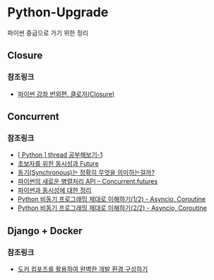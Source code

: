 # Python-Upgrade
파이썬 중급으로 가기 위한 정리

## Closure
### 참조링크 
* [파이썬 강좌 번외편. 클로저(Closure)](https://blog.hexabrain.net/347)

## Concurrent
### 참조링크
* [[ Python ] thread 공부해보기-1](https://data-newbie.tistory.com/229)
* [초보자를 위한 동시성과 Future](https://hamait.tistory.com/748)
* [동기(Synchronous)는 정확히 무엇을 의미하는걸까?](https://evan-moon.github.io/2019/09/19/sync-async-blocking-non-blocking/)
* [파이썬의 새로운 병렬처리 API – Concurrent.futures](https://soooprmx.com/archives/5669)
* [파이썬과 동시성에 대한 정리](https://hamait.tistory.com/833)
* [Python 비동기 프로그래밍 제대로 이해하기(1/2) - Asyncio, Coroutine](https://blog.humminglab.io/python-coroutine-programming-1/)
* [Python 비동기 프로그래밍 제대로 이해하기(2/2) - Asyncio, Coroutine](https://blog.humminglab.io/python-coroutine-programming-2/)


## Django + Docker
### 참조링크
* [도커 컴포즈를 활용하여 완벽한 개발 환경 구성하기](https://www.44bits.io/ko/post/almost-perfect-development-environment-with-docker-and-docker-compose)
